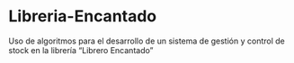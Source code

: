 # Libreria-Encantado
Uso de algoritmos para el desarrollo de un sistema de gestión y control de stock en la librería “Librero Encantado”
